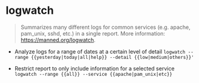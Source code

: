 # logwatch
> Summarizes many different logs for common services (e.g. apache, pam_unix, sshd, etc.) in a single report.
> More information: <https://manned.org/logwatch>.

- Analyze logs for a range of dates at a certain level of detail
`logwatch --range {{yesterday|today|all|help}} --detail {{low|medium|others}}'`

- Restrict report to only include information for a selected service
`logwatch --range {{all}} --service {{apache|pam_unix|etc}}`
